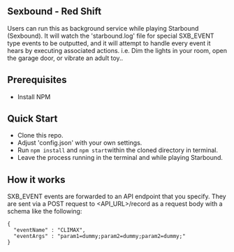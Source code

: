 ## Sexbound - Red Shift
Users can run this as background service while playing Starbound (Sexbound). It will watch the 'starbound.log' file for special SXB_EVENT type events to be outputted, and it will attempt to handle every event it hears by executing associated actions. i.e. Dim the lights in your room, open the garage door, or vibrate an adult toy..

## Prerequisites
* Install NPM

## Quick Start
* Clone this repo.
* Adjust 'config.json' with your own settings.
* Run ```npm install``` and ```npm start```within the cloned directory in terminal.
* Leave the process running in the terminal and while playing Starbound.

## How it works
SXB_EVENT events are forwarded to an API endpoint that you specify. They are sent via a POST request to <API_URL>/record as a request body with a schema like the following:

```
{
  "eventName" : "CLIMAX",
  "eventArgs" : "param1=dummy;param2=dummy;param2=dummy;"
}
```